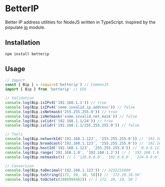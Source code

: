 # BetterIP

Better IP address utilities for NodeJS written in TypeScript. Inspired by the populate [ip](https://github.com/indutny/node-ip) module.

## Installation

```shell
npm install betterip
```

## Usage

```typescript
// Import
const { Bip } = require('betterip') // CommonJS
import { Bip } from 'betterip' // ES6

// Validation
console.log(Bip.isIPv4('192.168.1.1')) // true
console.log(Bip.isIPv4('some.invalid.ip.address')) // false
console.log(Bip.isNetmask('255.255.255.0')) // true
console.log(Bip.isNetmask('some.invalid.net.mask')) // false
console.log(Bip.isCidr('192.168.1.1/24')) // true
console.log(Bip.isCidr('192.168.1.1/255.255.255.0')) // false

// Tools
console.log(Bip.networkId('192.168.1.123', '255.255.255.0')) // '192.168.1.0'
console.log(Bip.broadcast('192.168.1.123', '255.255.255.0')) // '192.168.1.255'
console.log(Bip.hostId('192.168.1.123', '255.255.255.0')) // '0.0.0.123'
console.log(Bip.range('192.168.1.0', '192.168.1.2')) // [ '192.168.1.0', '192.168.1.1', '192.168.1.2' ]
console.log(Bip.netmasks()) // [ '128.0.0.0', '192.0.0.0', '224.0.0.0', ... ]

// Conversion
console.log(Bip.toDecimal('192.168.1.123')) // 3232235899
console.log(Bip.toString([172, 20, 10, 50])) // '172.20.10.50'
console.log(Bip.toOctets(2886994482)) // [ 172, 20, 10, 50 ]
```
